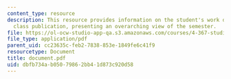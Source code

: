 ```yaml
---
content_type: resource
description: This resource provides information on the student's work done for the
  class publication, presenting an overarching view of the semester.
file: https://ol-ocw-studio-app-qa.s3.amazonaws.com/courses/4-367-studio-seminar-in-public-art-spring-2006/dbfb734ab05079862bb41d873c920d58_document.pdf
file_type: application/pdf
parent_uid: cc23635c-feb2-7838-853e-1849fe6c41f9
resourcetype: Document
title: document.pdf
uid: dbfb734a-b050-7986-2bb4-1d873c920d58
---
```

